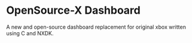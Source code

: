# OpenSource-X Dashboard
A new and open-source dashboard replacement for original xbox written using C and NXDK.
